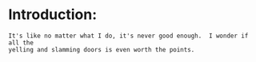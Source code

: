 Introduction:
=============
    It's like no matter what I do, it's never good enough.  I wonder if all the
    yelling and slamming doors is even worth the points.
